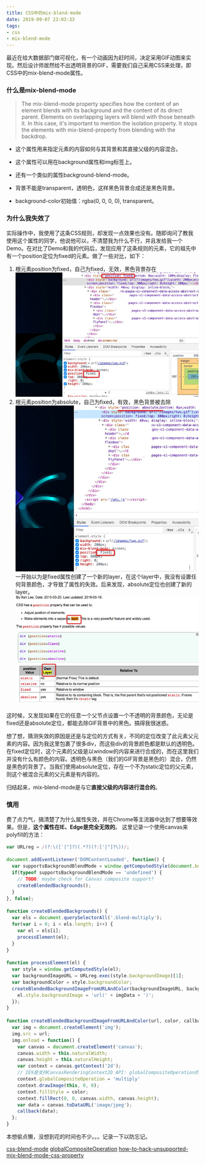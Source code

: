 ```yaml
---
title: CSS中的mix-blend-mode
date: 2019-09-07 23:03:33
tags: 
- css
- mix-blend-mode
---
```

最近在给大数据部门做可视化，有一个动画因为赶时间，决定采用GIF动图来实现。然后设计师居然给不出透明背景的GIF，需要我们自己采用CSS来处理，即CSS中的mix-blend-mode属性。
<!--more-->

### 什么是mix-blend-mode
>The mix-blend-mode property specifies how the content of an element blends with its background and the content of its direct parent. Elements on overlapping layers will blend with those beneath it. In this case, it's important to mention the isolation property. It stops the elements with mix-blend-property from blending with the backdrop.

* 这个属性用来指定元素的内容如何与其背景和其直接父级的内容混合。
* 这个属性可以用在background属性和img标签上。
* 还有一个类似的属性background-blend-mode。

* 背景不能是transparent，透明色，这样黑色背景合成还是黑色背景。
* background-color初始值：rgba(0, 0, 0, 0), transparent。

### 为什么我失效了
实际操作中，我使用了这条CSS规则，却发现一点效果也没有。随即询问了教我使用这个属性的同学，他说他可以，不清楚我为什么不行，并且发给我一个Demo。在对比了Demo和我的代码后，发现应用了这条规则的元素，它的祖先中有一个position定位为fixed的元素。做了一些对比，如下：
1. 根元素position为fixed，自己为fixed，无效，黑色背景存在
![](/post-images/blend-0.png)
2. 根元素position为absolute，自己为fixed，有效，黑色背景被去除
![](/post-images/blend-1.png)
一开始以为是fixed属性创建了一个新的layer，在这个layer中，我没有设置任何背景颜色，才导致了属性的失效。后来发现，absolute定位也创建了新的layer。
![](/post-images/blend-2.png)

这时候，又发现如果在它的任意一个父节点设置一个不透明的背景颜色，无论是fixed还是absolute定位，都能去除GIF背景中的黑色。搞得我很迷惑。

<!-- ![](/post-images/blend-3.png)
![](/post-images/blend-4.png) -->

想了想，猜测失效的原因是还是与定位的方式有关，不同的定位改变了此元素父元素的内容。因为我这里包裹了很多div，而这些div的背景颜色都是默认的透明色。在fixed定位时，这个元素的父级是以window的内容来进行合成的，而在这里我们并没有什么有颜色的内容。透明色与黑色（我们的GIF背景是黑色的）混合，仍然是黑色的背景了。当我们使用absolute定位，存在一个不为static定位的父元素，则这个被混合元素的父元素是有内容的。

归结起来，mix-blend-mode是与它**直接父级的内容进行混合的**。

### 慎用
费了点力气，搞清楚了为什么属性失效，并在Chrome等主流器中达到了想要等效果。但是，**这个属性在IE、Edge是完全无效的**。
这里记录一个使用canvas来polyfill的方法：

```javascript
var URLreg = /(?:\(['|"]?)(.*?)(?:['|"]?\))/;

document.addEventListener('DOMContentLoaded', function() {
  var supportsBackgroundBlendMode = window.getComputedStyle(document.body).backgroundBlendMode;
  if(typeof supportsBackgroundBlendMode == 'undefined') {  
    // TODO: maybe check for Canvas composite support?
    createBlendedBackgrounds();
  }
}, false);

function createBlendedBackgrounds() {
  var els = document.querySelectorAll('.blend-multiply');
  for(var i = 0; i < els.length; i++) {
    var el = els[i];
    processElement(el);
  }
}

function processElement(el) {
  var style = window.getComputedStyle(el);
  var backgroundImageURL = URLreg.exec(style.backgroundImage)[1];
  var backgroundColor = style.backgroundColor;
  createBlendedBackgroundImageFromURLAndColor(backgroundImageURL, backgroundColor, function(imgData) {
    el.style.backgroundImage = 'url(' + imgData + ')';
  });
}

function createBlendedBackgroundImageFromURLAndColor(url, color, callback) {
  var img = document.createElement('img');
  img.src = url;
  img.onload = function() {
    var canvas = document.createElement('canvas');
    canvas.width = this.naturalWidth;
    canvas.height = this.naturalHeight;
    var context = canvas.getContext('2d');
    // IE9是支持CanvasRenderingContext2D API: globalCompositeOperation的
    context.globalCompositeOperation = 'multiply'
    context.drawImage(this, 0, 0);
    context.fillStyle = color;
    context.fillRect(0, 0, canvas.width, canvas.height);
    var data = canvas.toDataURL('image/jpeg');
    callback(data);
  };
}
```
本想偷点懒，没想到花的时间也不少。。。记录一下以防忘记。

[css-blend-mode](https://kolosek.com/css-blend-mode/)
[globalCompositeOperation](https://developer.mozilla.org/en-US/docs/Web/API/CanvasRenderingContext2D/globalCompositeOperation)
[how-to-hack-unsupported-mix-blend-mode-css-property](https://stackoverflow.com/questions/32613896/how-to-hack-unsupported-mix-blend-mode-css-property)

